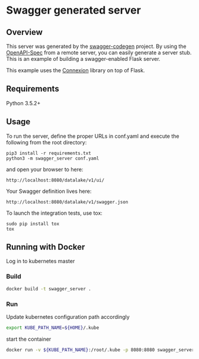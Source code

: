# Swagger generated server

## Overview
This server was generated by the [swagger-codegen](https://github.com/swagger-api/swagger-codegen) project. By using the
[OpenAPI-Spec](https://github.com/swagger-api/swagger-core/wiki) from a remote server, you can easily generate a server stub.  This
is an example of building a swagger-enabled Flask server.

This example uses the [Connexion](https://github.com/zalando/connexion) library on top of Flask.

## Requirements
Python 3.5.2+

## Usage
To run the server, define the proper URLs in conf.yaml and execute the following from the root directory:

```
pip3 install -r requirements.txt
python3 -m swagger_server conf.yaml
```

and open your browser to here:

```
http://localhost:8080/datalake/v1/ui/
```

Your Swagger definition lives here:

```
http://localhost:8080/datalake/v1/swagger.json
```

To launch the integration tests, use tox:
```
sudo pip install tox
tox
```

## Running with Docker

Log in to kubernetes master

### Build 

```bash
docker build -t swagger_server .
```

### Run

Update kubernetes configuration path accordingly

```bash
export KUBE_PATH_NAME=${HOME}/.kube
```

start the container

```bash
docker run -v ${KUBE_PATH_NAME}:/root/.kube -p 8080:8080 swagger_server
```
